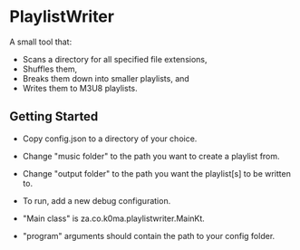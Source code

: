 # PlaylistWriter

A small tool that:
- Scans a directory for all specified file extensions,
- Shuffles them,
- Breaks them down into smaller playlists, and
- Writes them to M3U8 playlists.

## Getting Started

- Copy config.json to a directory of your choice.
- Change "music folder" to the path you want to create a playlist from.
- Change "output folder" to the path you want the playlist[s] to be written to.

- To run, add a new debug configuration.
- "Main class" is za.co.k0ma.playlistwriter.MainKt.
- "program" arguments should contain the path to your config folder.
